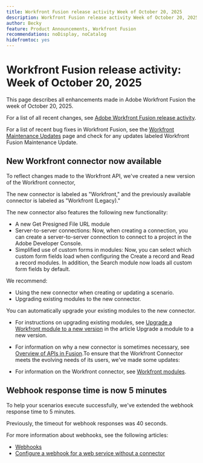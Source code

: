 ```yaml
---
title: Workfront Fusion release activity Week of October 20, 2025
description: Workfront Fusion release activity Week of October 20, 2025
author: Becky
feature: Product Announcements, Workfront Fusion
recommendations: noDisplay, noCatalog
hidefromtoc: yes
---
```

# Workfront Fusion release activity: Week of October 20, 2025

This page describes all enhancements made in Adobe Workfront Fusion the week of October 20, 2025.

For a list of all recent changes, see [Adobe Workfront Fusion release activity](/help/workfront-fusion/fusion-product-releases/fusion-release-activity.md).

For a list of recent bug fixes in Workfront Fusion, see the [Workfront Maintenance Updates](https://experienceleague.adobe.com/en/docs/workfront-known-issues/releases/current-updates) page and check for any updates labeled Workfront Fusion Maintenance Update.


## New Workfront connector now available

To reflect changes made to the Workfront API, we've created a new version of the Workfront connector,

The new connector is labeled as "Workfront," and the previously available connector is labeled as "Workfront (Legacy)."  

The new connector also features the following new functionality:

* A new Get Presigned File URL module
* Server-to-server connections: Now, when creating a connection, you can create a server-to-server connection to connect to a project in the Adobe Developer Console.
* Simplified use of custom forms in modules: Now, you can select which custom form fields load when configuring the Create a record and Read a record modules. In addition, the Search module now loads all custom form fields by default.

We recommend:

* Using the new connector when creating or updating a scenario.
* Upgrading existing modules to the new connector. 

You can automatically upgrade your existing modules to the new connector.

* For instructions on upgrading existing modules, see [Upgrade a Workfront module to a new version](/help/workfront-fusion/manage-scenarios/update-module-to-new-version.md) in the article Upgrade a module to a new version.

* For information on why a new connector is sometimes necessary, see [Overview of APIs in Fusion](/help/workfront-fusion/get-started-with-fusion/understand-fusion/api-overview.md).To ensure that the Workfront Connector meets the evolving needs of its users, we've made some updates:

* For information on the Workfront connector, see [Workfront modules](/help/workfront-fusion/references/apps-and-modules/adobe-connectors/workfront-modules.md).




## Webhook response time is now 5 minutes

To help your scenarios execute successfully, we've extended the webhook response time to 5 minutes.

Previously, the timeout for webhook responses was 40 seconds.

For more information about webhooks, see the following articles:

* [Webhooks](/help/workfront-fusion/references/apps-and-modules/universal-connectors/webhooks-updated.md)
* [Configure a webhook for a web service without a connector](/help/workfront-fusion/create-scenarios/add-modules/receive-a-webhook-from-a-web-service.md)



